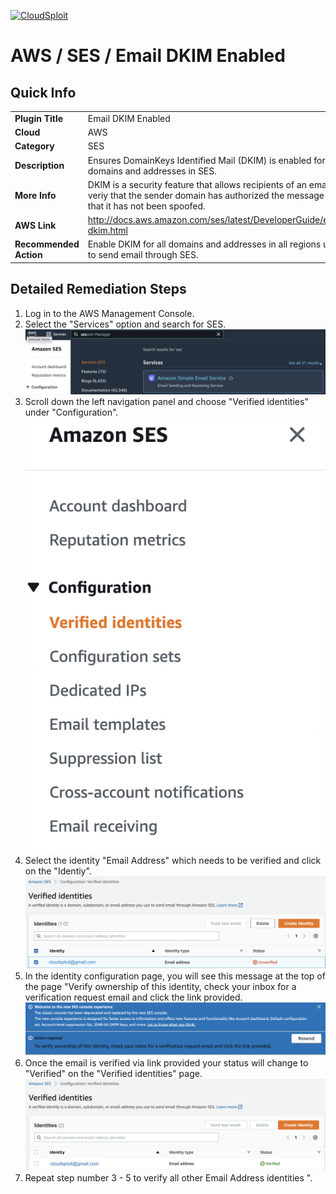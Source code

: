 [![CloudSploit](https://cloudsploit.com/img/logo-new-big-text-100.png "CloudSploit")](https://cloudsploit.com)

# AWS / SES / Email DKIM Enabled

## Quick Info

| | |
|-|-|
| **Plugin Title** | Email DKIM Enabled |
| **Cloud** | AWS |
| **Category** | SES |
| **Description** | Ensures DomainKeys Identified Mail (DKIM) is enabled for domains and addresses in SES. |
| **More Info** | DKIM is a security feature that allows recipients of an email to veriy that the sender domain has authorized the message and that it has not been spoofed. |
| **AWS Link** | http://docs.aws.amazon.com/ses/latest/DeveloperGuide/easy-dkim.html |
| **Recommended Action** | Enable DKIM for all domains and addresses in all regions used to send email through SES. |

## Detailed Remediation Steps
1. Log in to the AWS Management Console.
2. Select the "Services" option and search for SES. </br> <img src="/resources/aws/ses/email-dkim-enabled/step2.png"/>
3. Scroll down the left navigation panel and choose "Verified identities" under "Configuration".</br> <img src="/resources/aws/ses/email-dkim-enabled/step3.png"/>
4. Select the identity "Email Address" which needs to be verified and click on the "Identiy".</br> <img src="/resources/aws/ses/email-dkim-enabled/step4.png"/>
5. In the identity configuration page, you will see this message at the top of the page "Verify ownership of this identity, check your inbox for a verification request email and click the link provided.</br> <img src="/resources/aws/ses/email-dkim-enabled/step5.png"/>
6. Once the email is verified via link provided your status will change to "Verified" on the "Verified identities" page.</br> <img src="/resources/aws/ses/email-dkim-enabled/step6.png"/>
7. Repeat step number 3 - 5 to verify all other Email Address identities ".</br>

